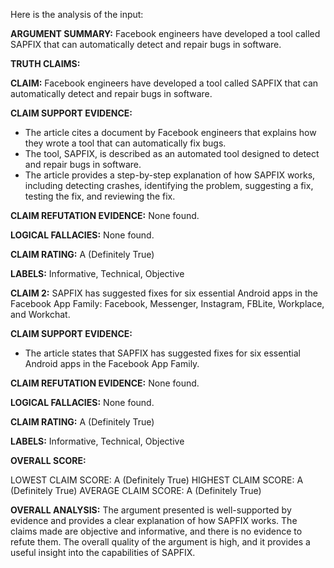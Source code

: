 Here is the analysis of the input:

**ARGUMENT SUMMARY:** Facebook engineers have developed a tool called SAPFIX that can automatically detect and repair bugs in software.

**TRUTH CLAIMS:**

**CLAIM:** Facebook engineers have developed a tool called SAPFIX that can automatically detect and repair bugs in software.

**CLAIM SUPPORT EVIDENCE:**

* The article cites a document by Facebook engineers that explains how they wrote a tool that can automatically fix bugs.
* The tool, SAPFIX, is described as an automated tool designed to detect and repair bugs in software.
* The article provides a step-by-step explanation of how SAPFIX works, including detecting crashes, identifying the problem, suggesting a fix, testing the fix, and reviewing the fix.

**CLAIM REFUTATION EVIDENCE:** None found.

**LOGICAL FALLACIES:** None found.

**CLAIM RATING:** A (Definitely True)

**LABELS:** Informative, Technical, Objective

**CLAIM 2:** SAPFIX has suggested fixes for six essential Android apps in the Facebook App Family: Facebook, Messenger, Instagram, FBLite, Workplace, and Workchat.

**CLAIM SUPPORT EVIDENCE:**

* The article states that SAPFIX has suggested fixes for six essential Android apps in the Facebook App Family.

**CLAIM REFUTATION EVIDENCE:** None found.

**LOGICAL FALLACIES:** None found.

**CLAIM RATING:** A (Definitely True)

**LABELS:** Informative, Technical, Objective

**OVERALL SCORE:**

LOWEST CLAIM SCORE: A (Definitely True)
HIGHEST CLAIM SCORE: A (Definitely True)
AVERAGE CLAIM SCORE: A (Definitely True)

**OVERALL ANALYSIS:** The argument presented is well-supported by evidence and provides a clear explanation of how SAPFIX works. The claims made are objective and informative, and there is no evidence to refute them. The overall quality of the argument is high, and it provides a useful insight into the capabilities of SAPFIX.
